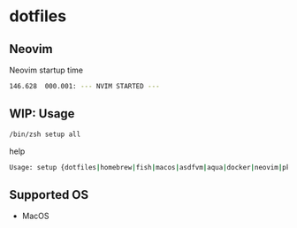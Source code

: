 # dotfiles

## Neovim

Neovim startup time

```sh
146.628  000.001: --- NVIM STARTED ---
```

## WIP: Usage

```sh
/bin/zsh setup all
```

help

```sh
Usage: setup {dotfiles|homebrew|fish|macos|asdfvm|aqua|docker|neovim|pkgs|all}
```

## Supported OS

* MacOS
